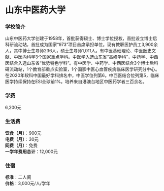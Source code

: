 # 山东中医药大学
### 学校简介
山东中医药大学创建于1958年，首批获得硕士、博士学位授权，首批设立博士后科研流动站，首批成为国家“973”项目首席承担单位。现有教职医护员工3,900余人，其中博士生导师236人，硕士生导师1,011人。有中医基础理论、中医医史文献、中医内科学3个国家重点学科。中医学入选山东省“高峰学科”，中药学、中西医结合入选山东省“优势特色学科”。有中医学、中药学、中西医结合3个博士后科研流动站，1个教育部重点实验室，1个国家中医心血管疾病临床医学研究分中心。在2020年软科中国最好学科排名中，中医学位列第6，中西医结合位列第5，临床医学持续保持在ESI全球前1%。培养来自港澳台地区中医药学者三百余名。

### 学费
6,200元

### 生活费
**饮食（月）**：900元  
**电费（月）**：30元  
**网费（月）**：免费  
**一学年费用总计**：12,000元  

### 住宿
**标准**：二人间  
**价格**：3,000元/人/学年  
